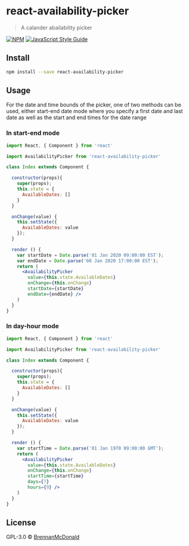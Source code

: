# react-availability-picker

> A calander abailability picker

[![NPM](https://img.shields.io/npm/v/react-availability-picker.svg)](https://www.npmjs.com/package/react-availability-picker) [![JavaScript Style Guide](https://img.shields.io/badge/code_style-standard-brightgreen.svg)](https://standardjs.com)

## Install



```bash
npm install --save react-availability-picker
```

## Usage

For the date and time bounds of the picker, one of two methods can be used, either start-end date mode where you specify a first date and last date as well as the start and end times for the date range

### In start-end mode
```jsx
import React, { Component } from 'react'

import AvailabilityPicker from 'react-availability-picker'

class Index extends Component {

  constructor(props){
    super(props);
    this.state = {
      AvailableDates: []
    }
  }

  onChange(value) {
    this.setState({
      AvailableDates: value
    });
  }

  render () {
    var startDate = Date.parse('01 Jan 2020 09:00:00 EST');
    var endDate = Date.parse('08 Jan 2020 17:00:00 EST');
    return (
      <AvailabilityPicker
        value={this.state.AvailableDates}
        onChange={this.onChange}
        startDate={startDate}
        endDate={endDate} />
    )
  }
}
```

### In day-hour mode
```jsx
import React, { Component } from 'react'

import AvailabilityPicker from 'react-availability-picker'

class Index extends Component {

  constructor(props){
    super(props);
    this.state = {
      AvailableDates: []
    }
  }

  onChange(value) {
    this.setState({
      AvailableDates: value
    });
  }

  render () {
    var startTime = Date.parse('01 Jan 1970 09:00:00 GMT');
    return (
      <AvailabilityPicker
        value={this.state.AvailableDates}
        onChange={this.onChange}
        startTime={startTime}
        days={7}
        hours={9} />
    )
  }
}
```
## License

GPL-3.0 © [BrennanMcDonald](https://github.com/BrennanMcDonald)
